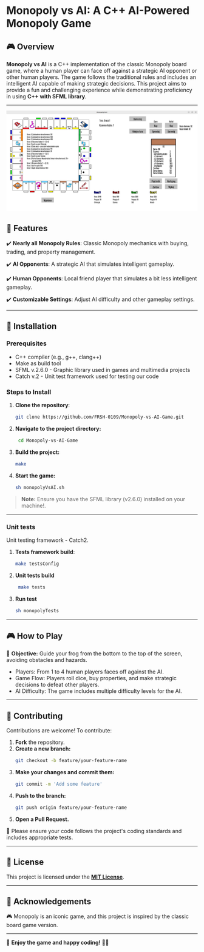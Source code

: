 # Monopoly vs AI: A C++ AI-Powered Monopoly Game

## 🎮 Overview

**Monopoly vs AI** is a C++ implementation of the classic Monopoly board game, where a human player can face off against a strategic AI opponent or other human players. The game follows the traditional rules and includes an intelligent AI capable of making strategic decisions. This project aims to provide a fun and challenging experience while demonstrating proficiency in using **C++ with SFML library**.

---

![alt text](docs/gameplay_ss.jpg?raw=true)


## 🚀 Features

✔️ **Nearly all Monopoly Rules**: Classic Monopoly mechanics with buying, trading, and property management.

✔️ **AI Opponents**: A strategic AI that simulates intelligent gameplay.

✔️ **Human Opponents**: Local friend player that simulates a bit less intelligent gameplay.

✔️ **Customizable Settings**: Adjust AI difficulty and other gameplay settings.

---

## 🚀 Installation

### Prerequisites

- C++ compiler (e.g., g++, clang++)
- Make as build tool
- SFML v.2.6.0 - Graphic library used in games and multimedia projects
- Catch v.2 - Unit test framework used for testing our code

### Steps to Install

1. **Clone the repository**:
   ```bash
   git clone https://github.com/FRSH-0109/Monopoly-vs-AI-Game.git
   ```
2. **Navigate to the project directory:**
   ```bash
    cd Monopoly-vs-AI-Game
   ```
3. **Build the project:**
   ```bash
   make
   ```
4. **Start the game:**
   ```bash
   sh monopolyVsAI.sh
   ```

> **Note:** Ensure you have the SFML library (v2.6.0) installed on your machine!.

---

### Unit tests
Unit testing framework - Catch2.

1. **Tests framework build**:
   ```bash
   make testsConfig
   ```
2. **Unit tests build**
   ```bash
    make tests
   ```
3. **Run test**
   ```bash
   sh monopolyTests
   ```

---

## 🎮 How to Play

🎯 **Objective:** Guide your frog from the bottom to the top of the screen, avoiding obstacles and hazards.

- Players: From 1 to 4 human players faces off against the AI.
- Game Flow: Players roll dice, buy properties, and make strategic decisions to defeat other players.
- AI Difficulty: The game includes multiple difficulty levels for the AI.

---

## 🤝 Contributing

Contributions are welcome! To contribute:

1. **Fork** the repository.
2. **Create a new branch:**
   ```bash
   git checkout -b feature/your-feature-name
   ```
3. **Make your changes and commit them:**
   ```bash
   git commit -m 'Add some feature'
   ```
4. **Push to the branch:**
   ```bash
   git push origin feature/your-feature-name
   ```
5. **Open a Pull Request.**

📌 Please ensure your code follows the project's coding standards and includes appropriate tests.

---

## 📜 License

This project is licensed under the **[MIT License](LICENSE)**.

---

## 🙌 Acknowledgements

🎮 Monopoly is an iconic game, and this project is inspired by the classic board game version.

---

🚀 **Enjoy the game and happy coding!** 🐸🎉


